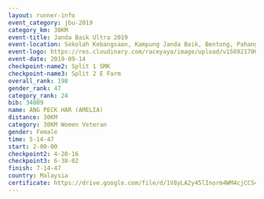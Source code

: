 ```yaml
---
layout: runner-info 
event_category: jbu-2019 
category_km: 30KM 
event-title: Janda Baik Ultra 2019  
event-location: Sekolah Kebangsaan, Kampung Janda Baik, Bentong, Pahang, Malaysia 
event-logo: https://res.cloudinary.com/raceyaya/image/upload/v1569217009/logo/janda-baik_vch1pc.jpg 
event-date: 2019-09-14 
checkpoint-name2: Split 1 SMK 
checkpoint-name3: Split 2 E Farm 
overall_rank: 198
gender_rank: 47
category_rank: 24
bib: 34009
name: ANG PECK HAR (AMELIA)
distance: 30KM
category: 30KM Women Veteran
gender: Female
time: 5-14-47
start: 2-00-00
checkpoint2: 4-20-16
checkpoint3: 6-38-02
finish: 7-14-47
country: Malaysia
certificate: https://drive.google.com/file/d/1V8yLA2y45lInorm4WM4cjCCS4Yyq_qVd/view?usp=sharing
---
```

